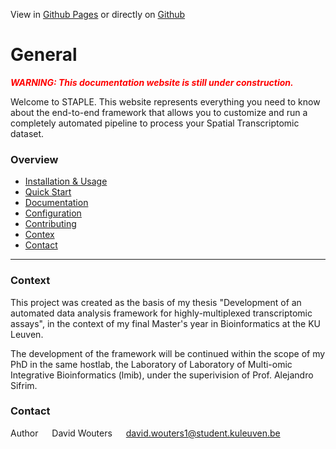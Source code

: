 View in [Github Pages](https://woutdavid.github.io/ST-nextflow-pipeline/) or directly on [Github](https://github.com/WoutDavid/ST-nextflow-pipeline/) 

# General

<span style="color:red">***WARNING: This documentation website is still under construction.***</span>

Welcome to STAPLE. This website represents everything you need to know about the end-to-end framework 
that allows you to customize and run a completely automated pipeline to process your Spatial Transcriptomic dataset.

### Overview


* [Installation & Usage](installation.md)
* [Quick Start](quick-start.md)
* [Documentation](documentation-start.md)
* [Configuration](configuration.md)
* [Contributing](contributing.md)
* [Contex](#context)
* [Contact](#contact)

* * *

### Context
This project was created as the basis of my thesis "Development of an automated data
analysis framework for highly-multiplexed transcriptomic assays", in the context of my final Master's year in Bioinformatics at the KU Leuven. 

The development of the framework will be continued within the scope of my PhD in the same hostlab, the Laboratory of Laboratory of Multi-omic Integrative Bioinformatics (lmib), under the superivision of Prof. Alejandro Sifrim. 

### Contact 

Author &emsp; David Wouters &emsp; david.wouters1@student.kuleuven.be

